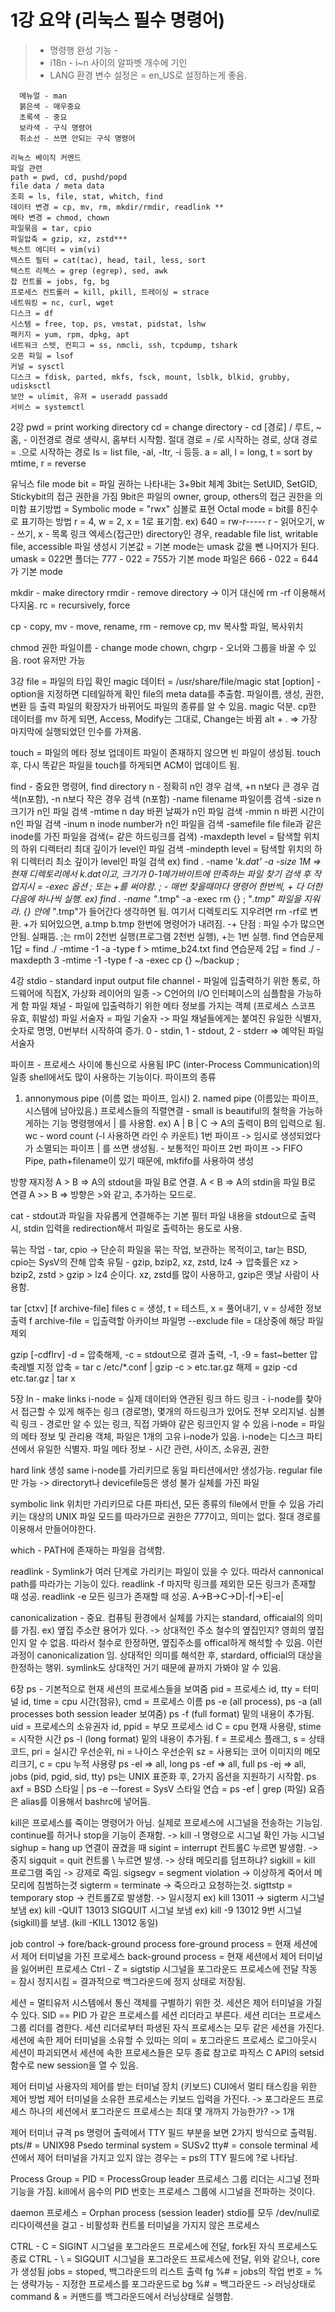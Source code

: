 # 1강 요약 (리눅스 필수 명령어)

> * 명령행 완성 기능 - <TAB>
> * i18n - i~n 사이의 알파벳 개수에 기인
> * LANG 환경 변수 설정은 = en_US로 설정하는게 좋음.
```
  메뉴얼 - man
  붉은색 - 매우중요
  초록색 - 중요
  보라색 - 구식 명령어
  취소선 - 쓰면 안되는 구식 명령어
```
```
리눅스 베이직 커멘드
파일 관련
path = pwd, cd, pushd/popd
file data / meta data
조회 = ls, file, stat, whitch, find
데이터 변경 = cp, mv, rm, mkdir/rmdir, readlink **
메타 변경 = chmod, chown
파일묶음 = tar, cpio
파일압축 = gzip, xz, zstd***
텍스트 에디터 = vim(vi)
텍스트 필터 = cat(tac), head, tail, less, sort
텍스트 리젝스 = grep (egrep), sed, awk
잡 컨트롤 = jobs, fg, bg
프로세스 컨트롤러 = kill, pkill, 트레이싱 = strace
네트워킹 = nc, curl, wget
디스크 = df
시스템 = free, top, ps, vmstat, pidstat, lshw
패키지 = yum, rpm, dpkg, apt
네트워크 스텟, 컨피그 = ss, nmcli, ssh, tcpdump, tshark
오픈 파일 = lsof
커널 = sysctl
디스크 = fdisk, parted, mkfs, fsck, mount, lsblk, blkid, grubby, udisksctl
보안 = ulimit, 유저 = useradd passadd
서비스 = systemctl
```
2강
pwd = print working directory
cd = change directory - cd [경로] / 루트, ~ 홈, - 이전경로
경로 생략시, 홈부터 시작함.
절대 경로 = /로 시작하는 경로, 상대 경로 = .으로 시작하는 경로
ls = list file, -al, -ltr, -i 등등.
a = all, l = long, t = sort by mtime, r = reverse

유닉스 file mode bit = 파일 권하는 나타내는 3+9bit 체계
3bit는 SetUID, SetGID, Stickybit의 접근 권한을 가짐
9bit은 파일의 owner, group, others의 접근 권한을 의미함
표기방법 = Symbolic mode = "rwx" 심볼로 표현
Octal mode = bit를 8진수로 표기하는 방법
r = 4, w = 2, x = 1로 표기함. ex) 640 = rw-r-----
r - 읽어오기, w - 쓰기, x - 목록 링크 엑세스(접근만)
directory인 경우, readable file list, writable file, accessible
파일 생성시 기본값 = 기본 mode는 umask 값을 뺀 나머지가 된다.
umask = 022면
폴더는 777 - 022 = 755가 기본 mode
파일은 666 - 022 = 644가 기본 mode

mkdir - make directory
rmdir - remove directory -> 이거 대신에 rm -rf 이용해서 다지움.
rc = recursively, force

cp - copy, mv - move, rename, rm - remove
cp, mv 복사할 파일, 복사위치

chmod 권한 파일이름 - change mode
chown, chgrp - 오너와 그룹을 바꿀 수 있음. root 유저만 가능

3강
file = 파일의 타입 확인
magic 데이터 = /usr/share/file/magic
stat [option] <file> - option을 지정하면 디테일하게 확인
file의 meta data를 추출함. 파일이름, 생성, 권한, 변환 등 출력
파일의 확장자가 바뀌어도 파일의 종류를 알 수 있음. magic 덕분.
cp한 데이터를 mv 하게 되면, Access, Modify는 그대로, Change는 바뀜
alt + . => 가장 마지막에 실행되었던 인수를 가져옴.

touch = 파일의 메타 정보 업데이트
파일이 존재하지 않으면 빈 파일이 생성됨.
touch후, 다시 똑같은 파일을 touch를 하게되면 ACM이 업데이트 됨.

find - 중요한 명령어, find directory
n - 정확히 n인 경우 검색, +n n보다 큰 경우 검색(n포함), -n n보다 작은 경우 검색 (n포함)
-name filename 파일이름 검색
-size n 크기가 n인 파일 검색
-mtime n day 바뀐 날짜가 n인 파일 검색
-mmin n 바뀐 시간이 n인 파일 검색
-inum n inode number가 n인 파일을 검색
-samefile file file과 같은 inode를 가진 파일을 검색(= 같은 하드링크를 검색)
-maxdepth level = 탐색할 위치의 하위 디렉터리 최대 깊이가 level인 파일 검색
-mindepth level = 탐색할 위치의 하위 디렉터리 최소 깊이가 level인 파일 검색
ex) find . -name '*k.dat' -a -size 1M
=> 현재 디렉토리에서 k.dat이고, 크기가 0-1메가바이트에 만족하는 파일 찾기
검색 후 작업지시 = -exec 옵션 \; 또는 \+를 써야함.
\; - 매번 찾을때마다 명령어 한번씩, \+ 다 더한다음에 하나씩 실행.
ex) find . -name "*.tmp" -a -exec rm {} \;
"*.tmp" 파일을 지워라. {} 안에 "*.tmp"가 들어간다 생각하면 됨.
여기서 디렉토리도 지우려면 rm -rf로 변환.
\+가 되어있으면, a.tmp b.tmp 한번에 명령어가 내려짐.
-\+ 단점 : 파일 수가 많으면 안됨. 실패뜸.
\;는 rm이 2천번 실행(프로그램 2천번 실행), \+는 1번 실행.
find 연습문제 1답 = find ./ -mtime -1 -a -type f > mtime_b24.txt
find 연습문제 2답 = find ./ -maxdepth 3 -mtime -1 -type f -a -exec cp {} ~/backup \;

4강
stdio - standard input output
file channel - 파일에 입출력하기 위한 통로, 하드웨어에 직접X, 가상화 레이어의 일종
-> C언어의 I/O 인터페이스의 심플함을 가능하게 함
파일 채널 - 파일에 입출력하기 위한 메타 정보를 가지는 객체 (프로세스 스코프 유효, 휘발성)
파일 서술자 = 파일 기술자
-> 파일 채널들에게는 붙여진 유일한 식별자, 숫자로 명명, 0번부터 시작하여 증가.
0 - stdin, 1 - stdout, 2 - stderr => 예약된 파일서술자

파이프 - 프로세스 사이에 통신으로 사용됨
IPC (inter-Process Communication)의 일종
shell에서도 많이 사용하는 기능이다.
파이프의 종류
1. annonymous pipe (이름 없는 파이프, 임시) 2. named pipe (이름있는 파이프, 시스템에 남아있음.)
프로세스들의 직렬연결 - small is beautiful의 철학을 가능하게하는 기능
명령행에서 | 를 사용함. ex) A | B | C -> A의 출력이 B의 입력으로 됨.
wc - word count  (-l 사용하면 라인 수 카운트)
1번 파이프 -> 임시로 생성되었다가 소멸되는 파이프 | 를 쓰면 생성됨. - 보통적인 파이프
2번 파이프 -> FIFO Pipe, path+filename이 있기 때문에, mkfifo를 사용하여 생성

방향 재지정
A > B => A의 stdout을 파일 B로 연결.
A < B => A의 stdin을 파일 B로 연결
A >> B => 방향은 >와 같고, 추가하는 모드로.

cat - stdout과 파일을 자유롭게 연결해주는 기본 필터
파일 내용을 stdout으로 출력시, stdin 입력을 redirection해서 파일로 출력하는 용도로 사용.

묶는 작업 - tar, cpio
-> 단순히 파일을 묶는 작업, 보관하는 목적이고, tar는 BSD, cpio는 SysV의 잔해
압축 유틸 - gzip, bzip2, xz, zstd, lz4
-> 압축률은 xz > bzip2, zstd > gzip > lz4 순이다.
xz, zstd를 많이 사용하고, gzip은 옛날 사람이 사용함.

tar [ctxv] [f archive-file] files
c = 생성, t = 테스트, x = 풀어내기, v = 상세한 정보 출력
f archive-file = 입출력할 아카이브 파일명
--exclude file = 대상중에 해당 파일 제외

gzip [-cdflrv] <file>
-d = 압축해제, -c = stdout으로 결과 출력, -1, -9 = fast~better 압축레벨 지정
압축 = tar c /etc/*.conf | gzip -c > etc.tar.gz
해제 = gzip -cd etc.tar.gz | tar x

5장
ln - make links
i-node = 실제 데이터와 연관된 링크
하드 링크 - i-node를 찾아서 접근할 수 있게 해주는 링크 (경로명), 몇개의 하드링크가 있어도 전부 오리지널.
심볼릭 링크 - 경로만 알 수 있는 링크, 직접 가봐야 같은 링크인지 알 수 있음
i-node = 파일의 메타 정보 및 관리용 객체, 파일은 1개의 고유 i-node가 있음.
i-node는 디스크 파티션에서 유일한 식별자.
파일 메타 정보 - 시간 관련, 사이즈, 소유권, 권한

hard link 생성
same i-node를 가리키므로 동일 파티션에서만 생성가능.
regular file만 가능 -> directoryt나 devicefile등은 생성 불가
실체를 가진 파일

symbolic link
위치만 가리키므로 다른 파티션, 모든 종류의 file에서 만들 수 있음
가리키는 대상의 UNIX 파일 모드를 따라가므로 권한은 777이고, 의미는 없다.
절대 경로를 이용해서 만들어야한다.

which - PATH에 존재하는 파일을 검색함.

readlink - Symlink가 여러 단계로 가리키는 파일이 있을 수 있다.
따라서 cannonical path를 따라가는 기능이 있다.
readlink -f <symlink>마지막 링크를 제외한 모든 링크가 존재할 때 성공.
readlink -e <symlink> 모든 링크가 존재할 때 성공.
A->B->C->D|-f|->E|-e|

canonicalization - 중요. 컴퓨팅 환경에서 실체를 가지는 standard, officaial의 의미를 가짐.
ex) 옆집 주소란 용어가 있다. -> 상대적인 주소
철수의 옆집인지? 영희의 옆집인지 알 수 없음.
따라서 철수로 한정하면, 옆집주소를 offical하게 해석할 수 있음. 이런 과정이 canonicalization 임.
상대적인 의미를 해석한 후, stardard, official의 대상을 한정하는 행위.
symlink도 상대적인 거기 때문에 끝까지 가봐야 알 수 있음.

6장
ps - 기본적으로 현재 세션의 프로세스들을 보여줌
pid = 프로세스 id, tty = 터미널 id, time = cpu 시간(점유), cmd = 프로세스 이름
ps -e (all process), ps -a (all processes both session leader 보여줌)
ps -f (full format) 밑의 내용이 추가됨.
uid = 프로세스의 소유권자 id, ppid = 부모 프로세스 id
C = cpu 현재 사용량, stime = 시작한 시간
ps -l (long format) 밑의 내용이 추가됨.
f = 프로세스 플래그, s = 상태 코드, pri = 실시간 우선순위, ni = 나이스 우선순위
sz = 사용되는 코어 이미지의 메모리크기, c = cpu 누적 사용량
ps -el => all, long
ps -ef => all, full
ps -ej => all, jobs (pid, pgid, sid, tty)
ps는 UNIX 표준화 후, 2가지 옵션을 지원하기 시작함.
ps axf = BSD 스타일 | ps -e --forest = SysV 스타일
연습 = ps -ef | grep (파일) 요즘은 alias를 이용해서 bashrc에 넣어둠.

kill은 프로세스를 죽이는 명령어가 아님.
실제로 프로세스에 시그널을 전송하는 기능임.
continue를 하거나 stop을 기능이 존재함. -> kill -l 명령으로 시그널 확인 가능
시그널
sighup = hang up 연결이 끊겼을 때
sigint = interrupt 컨트롤C 누르면 발생함. -> 중지
sigquit = quit 컨트롤 \ 누르면 발생. -> 상태 메모리를 덤프하냐?
sigkill = kill 프로그램 죽임 -> 강제로 죽임.
sigsegv = segment violation -> 이상하게 죽어서 메모리에 침범하는것
sigterm = terminate -> 죽으라고 요청하는것.
sigttstp = temporary stop -> 컨트롤Z로 발생함. -> 일시정지
ex) kill 13011 -> sigterm 시그널 보냄
ex) kill -QUIT 13013 SIGQUIT 시그널 보냄
ex) kill -9 13012 9번 시그널(sigkill)를 보냄. (kill -KILL 13012 동일)

job control -> fore/back-ground process
fore-ground process = 현재 세션에서 제어 터미널을 가진 프로세스
back-ground process = 현재 세션에서 제어 터미널을 잃어버린 프로세스
Ctrl - Z = sigtstip 시그널을 포그라운드 프로세스에 전달
작동 = 잠시 정지시킴 = 결과적으로 백그라운드에 정지 상태로 저장됨.

세션 = 멀티유저 시스템에서 통신 객체를 구별하기 위한 것.
세션은 제어 터미널을 가질 수 있다.
SID == PID 가 같은 프로세스를 세션 리더라고 부른다.
세션 리더는 프로세스 그룹 리더를 겸한다.
세션 리더로부터 파생된 자식 프로세스는 모두 같은 세션을 가진다.
세션에 속한 제어 터미널을 소유할 수 있따는 의미 = 포그라운드 프로세스
로그아웃시 세션이 파괴되면서 세션에 속한 프로세스들은 모두 종료
참고로 파직스 C API의 setsid 함수로 new session을 열 수 있음.

제어 터미널
사용자의 제어를 받는 터미널 장치 (키보드)
CUI에서 멀티 태스킹을 위한 제어 방법
제어 터미널을 소유한 프로세스는 키보드 입력을 가진다.
-> 포그라운드 프로세스
하나의 세션에서 포그라운드 프로세스는 최대 몇 개까지 가능한가? -> 1개

제어 터미너 규격
ps 명령어 출력에서 TTY 필드 부분을 보면 2가지 방식으로 출력됨.
pts/# = UNIX98 Psedo terminal system = SUSv2
tty# = console terminal
세션에서 제어 터미널을 가지고 있지 않는 경우는 = ps의 TTY 필드에 ?로 나타남.

Process Group = PID = ProcessGroup leader
프로세스 그룹 리더는 시그널 전파 기능을 가짐.
kill에서 음수의 PID 번호는 프로세스 그룹에 시그널을 전파하는 것이다.

daemon 프로세스 = Orphan process (session leader)
stdio를 모두 /dev/null로 리다이렉션을 걸고 - 비활성화
컨트롤 터미널을 가지지 않은 프로세스

CTRL - C = SIGINT 시그널을 포그라운드 프로세스에 전달, fork된 자식 프로세스도 종료
CTRL - \ = SIGQUIT 시그널을 포그라운드 프로세스에 전달, 위와 같으나, core가 생성됨
jobs = stoped, 백그라운드의 리스트 출력
fg %# = jobs의 작업 번호 = %는 생략가능 - 지정한 프로세스를 포그라운드로
bg %# = 백그라운드 -> 러닝상태로
command & = 커맨드를 백그라운드에서 러닝상태로 실행함.

